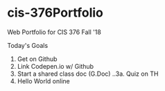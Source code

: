 # cis-376Portfolio
Web Portfolio for CIS 376 Fall '18

Today's Goals
1. Get on Github
2. Link Codepen.io w/ Github
3. Start a shared class doc (G.Doc)
..3a. Quiz on TH
4. Hello World online
